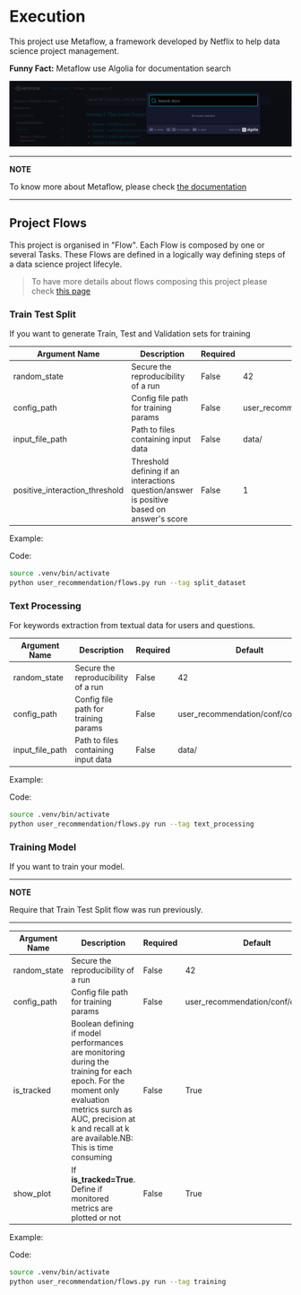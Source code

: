 # Execution


This project use Metaflow, a framework developed by Netflix to help data science project management.

**Funny Fact:** Metaflow use Algolia for documentation search

![Metaflow Search](algolia_search.png)

---
**NOTE**

To know more about Metaflow, please check [the documentation](https://docs.metaflow.org/)

---

## Project Flows

This project is organised in "Flow". Each Flow is composed by one or several Tasks.
These Flows are defined in a logically way defining steps of a data science project lifecyle.

> To have more details about flows composing this project please check [this page](./flows.md)


### Train Test Split

If you want to generate Train, Test and Validation sets for training


| Argument Name                      | Description                                                                               | Required | Default                             |
|--------------------------------|-------------------------------------------------------------------------------------------|----------|-------------------------------------|
| random_state                   | Secure the reproducibility of a run                                                       | False    | 42                                  |
| config_path                    | Config file path for training params                                                      | False    | user_recommendation/conf/config.yml |
| input_file_path                | Path to files containing input data                                                       | False    | data/                               |
| positive_interaction_threshold | Threshold defining if an interactions question/answer is positive based on answer's score | False    | 1                                   |


Example:

Code:
```bash
source .venv/bin/activate
python user_recommendation/flows.py run --tag split_dataset
```

### Text Processing

For keywords extraction from textual data for users and questions.


| Argument Name                      | Description                                                                               | Required | Default                             |
|--------------------------------|-------------------------------------------------------------------------------------------|----------|-------------------------------------|
| random_state                   | Secure the reproducibility of a run                                                       | False    | 42                                  |
| config_path                    | Config file path for training params                                                      | False    | user_recommendation/conf/config.yml |
| input_file_path                | Path to files containing input data                                                       | False    | data/                               |


Example:

Code:
```bash
source .venv/bin/activate
python user_recommendation/flows.py run --tag text_processing
```

### Training Model


If you want to train your model.

---
**NOTE**

Require that Train Test Split flow was run previously.

---


| Argument Name    | Description                                                                                                                                                                                                             | Required | Default                             |
|--------------|-------------------------------------------------------------------------------------------------------------------------------------------------------------------------------------------------------------------------|----------|-------------------------------------|
| random_state | Secure the reproducibility of a run                                                                                                                                                                                     | False    | 42                                  |
| config_path  | Config file path for training params                                                                                                                                                                                    | False    | user_recommendation/conf/config.yml |
| is_tracked   | Boolean defining if model performances are monitoring during the training for each epoch.  For the moment only evaluation metrics surch as AUC, precision at k and recall at k are available.NB: This is time consuming | False    | True                                |
| show_plot    | If **is_tracked=True**. Define if monitored metrics are plotted or not                                                                                                                                                  | False    | True                                |

Example:

Code:

```bash
source .venv/bin/activate
python user_recommendation/flows.py run --tag training
```
